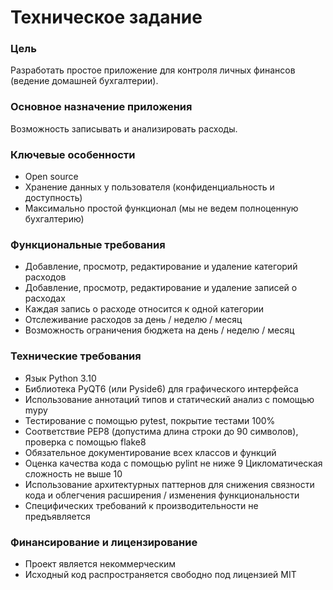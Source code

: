 # Техническое задание

### Цель
Разработать простое приложение для контроля личных финансов
(ведение домашней бухгалтерии).

### Основное назначение приложения
Возможность записывать и анализировать расходы.

### Ключевые особенности
- Open source
- Хранение данных у пользователя (конфиденциальность и доступность)
- Максимально простой функционал (мы не ведем полноценную бухгалтерию)

### Функциональные требования
- Добавление, просмотр, редактирование и удаление категорий расходов
- Добавление, просмотр, редактирование и удаление записей о расходах
- Каждая запись о расходе относится к одной категории
- Отслеживание расходов за день / неделю / месяц
- Возможность ограничения бюджета на день / неделю / месяц

### Технические требования
- Язык Python 3.10
- Библиотека PyQT6 (или Pyside6) для графического интерфейса
- Использование аннотаций типов и статический анализ с помощью mypy
- Тестирование с помощью pytest, покрытие тестами 100%
- Соответствие PEP8 (допустима длина строки до 90 символов), проверка с помощью flake8
- Обязательное документирование всех классов и функций
- Оценка качества кода с помощью pylint не ниже 9 Цикломатическая сложность не выше 10
- Использование архитектурных паттернов для снижения связности кода и облегчения расширения / изменения функциональности
- Специфических требований к производительности не предъявляется

### Финансирование и лицензирование
- Проект является некоммерческим
- Исходный код распространяется свободно под лицензией MIT
